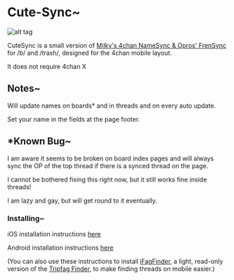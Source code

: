 # Cute-Sync~


![alt tag](https://raw.github.com/ErinSteph/Cute-Sync/master/cap.png?)

CuteSync is a small version of [Milky's 4chan NameSync & Opros' FrenSync](https://github.com/OPROSVOs/frensync) for /b/ and /trash/, designed for the 4chan mobile layout.

It does not require 4chan X


## Notes~


Will update names on boards* and in threads and on every auto update.

Set your name in the fields at the page footer.

## *Known Bug~

I am aware it seems to be broken on board index pages and will always sync the OP of the top thread if there is a synced thread on the page.

I cannot be bothered fixing this right now, but it still works fine inside threads!

I am lazy and gay, but will get round to it eventually.


### Installing~


iOS installation instructions [here](https://github.com/ErinSteph/Cute-Sync/blob/master/iOS.md)

Android installation instructions [here](https://github.com/ErinSteph/Cute-Sync/blob/master/Android.md)

(You can also use these instructions to install [iFagFinder](https://github.com/ErinSteph/iFagFinder), a light, read-only version of the [Tripfag Finder](https://github.com/ErinSteph/Tripfag-Finder-K), to make finding threads on mobile easier.)
